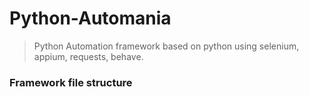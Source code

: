 # Python-Automania

> Python Automation framework based on python using selenium, appium, requests, behave.


### Framework file structure
```
```


